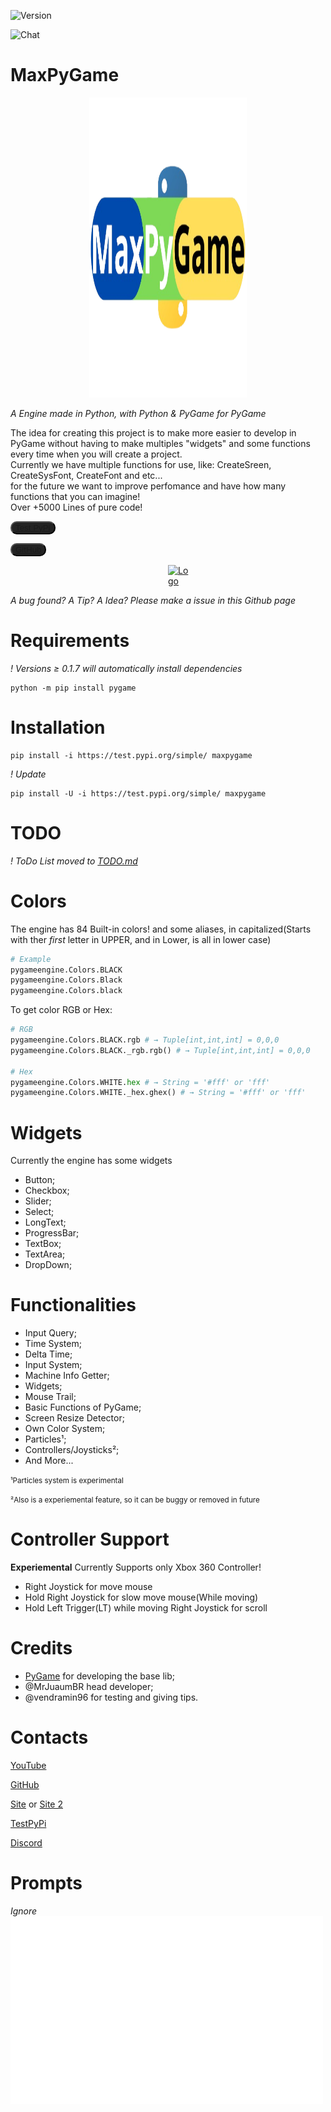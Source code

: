 
<link rel="stylesheet" href="https://cdn.jsdelivr.net/npm/bootstrap-icons@1.11.3/font/bootstrap-icons.min.css">

![Version](https://img.shields.io/github/v/release/MrJuaumBR/maxpygame)

![Chat](https://img.shields.io/discord/1014636634341392475)

# MaxPyGame
<img src="https://raw.githubusercontent.com/MrJuaumBR/maxpygame/main/engine-title.png" style="width: 50%; height: 480px; margin-left: 25%; margin-right: 25%;" alt="Engine Title" title="MaxPyGame">

*A Engine made in Python, with Python & PyGame for PyGame*

The idea for creating this project is to make more easier to develop in PyGame without having to make multiples "widgets" and some functions every time when you will create a project.<br>
Currently we have multiple functions for use, like: CreateSreen, CreateSysFont, CreateFont and etc...<br>
for the future we want to improve perfomance and have how many functions that you can imagine!<br>
Over +5000 Lines of pure code!

<button style="background-color: #232323; color: #C7C1C1; border-radius: 10px">[<i class="bi bi-window"></i> Test PyPi](https://test.pypi.org/project/maxpygame/)</button>

<button style="background-color: #232323; color: #C7C1C1; border-radius: 10px">[<i class="bi bi-window"></i> GitHub](https://github.com/MrJuaumBR/maxpygame)</button>

[<img src="https://raw.githubusercontent.com/MrJuaumBR/maxpygame/main/engine-icon.png" id="icon" width="256px" height="256px" style="margin-left: 50%; margin-right: 50%;" alt="Logo" title="Logo">](https://raw.githubusercontent.com/MrJuaumBR/maxpygame/main/engine-icon.png)

*A bug found? A Tip? A Idea? Please make a issue in this Github page*

# Requirements
*! Versions ≥ 0.1.7 will automatically install dependencies*
```shell
python -m pip install pygame
```

# Installation
```shell
pip install -i https://test.pypi.org/simple/ maxpygame
```
*! Update*
```shell
pip install -U -i https://test.pypi.org/simple/ maxpygame
```

# TODO
*! ToDo List moved to [TODO.md](./TODO.md)*

# Colors
The engine has 84 Built-in colors!
and some aliases, in capitalized(Starts with ther *first* letter in UPPER, and in Lower, is all in lower case)
```py
# Example
pygameengine.Colors.BLACK
pygameengine.Colors.Black
pygameengine.Colors.black
```
To get color RGB or Hex:

```py
# RGB
pygameengine.Colors.BLACK.rgb # → Tuple[int,int,int] = 0,0,0
pygameengine.Colors.BLACK._rgb.rgb() # → Tuple[int,int,int] = 0,0,0

# Hex
pygameengine.Colors.WHITE.hex # → String = '#fff' or 'fff'
pygameengine.Colors.WHITE._hex.ghex() # → String = '#fff' or 'fff'
```

# Widgets
Currently the engine has some widgets
- Button;
- Checkbox;
- Slider;
- Select;
- LongText;
- ProgressBar;
- TextBox;
- TextArea;
- DropDown;

# Functionalities
- Input Query;
- Time System;
- Delta Time;
- Input System;
- Machine Info Getter;
- Widgets;
- Mouse Trail;
- Basic Functions of PyGame;
- Screen Resize Detector;
- Own Color System;
- Particles¹;
- Controllers/Joysticks²;
- And More...

<small>
¹Particles system is experimental

²Also is a experiemental feature, so it can be buggy or removed in future
</small>

# Controller Support
**Experiemental**
Currently Supports only Xbox 360 Controller!

- Right Joystick for move mouse
- Hold Right Joystick for slow move mouse(While moving)
- Hold Left Trigger(LT) while moving Right Joystick for scroll

# Credits
- [PyGame](https://www.pygame.org/news) for developing the base lib;
- @MrJuaumBR head developer;
- @vendramin96 for testing and giving tips.

# Contacts
[YouTube](https://www.youtube.com/@mrjuaumbr)

[GitHub](https://github.com/MrJuaumBR)

[Site](https://mrjuaumbr.github.io) or [Site 2](https://mrjuaumbr.github.io/maxpygame/)

[TestPyPi](https://test.pypi.org/user/MrJuaumBR/)

[Discord](https://discord.gg/fb84sHDX7R)

# Prompts
*Ignore*
<br>
<img src="https://raw.githubusercontent.com/MrJuaumBR/maxpygame/6892ad8576c562e4a100de28a7c461164c12d6e7/readme/prompts.svg" alt="prompts that will be used" width="500" height="300">
